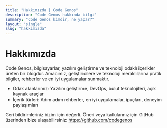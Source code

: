 ```yaml
---
title: "Hakkımızda | Code Genos"
description: "Code Genos hakkında bilgi"
summary: "Code Genos kimdir, ne yapar?"
layout: "single"
slug: "hakkimizda"
---
```


# Hakkımızda

Code Genos, bilgisayarlar, yazılım geliştirme ve teknoloji odaklı içerikler üreten bir blogdur. Amacımız, geliştiricilere ve teknoloji meraklılarına pratik bilgiler, rehberler ve en iyi uygulamalar sunmaktır.

- Odak alanlarımız: Yazılım geliştirme, DevOps, bulut teknolojileri, açık kaynak araçlar
- İçerik türleri: Adım adım rehberler, en iyi uygulamalar, ipuçları, deneyim paylaşımları

Geri bildirimleriniz bizim için değerli. Öneri veya katkılarınız için GitHub üzerinden bize ulaşabilirsiniz: https://github.com/codegenos
